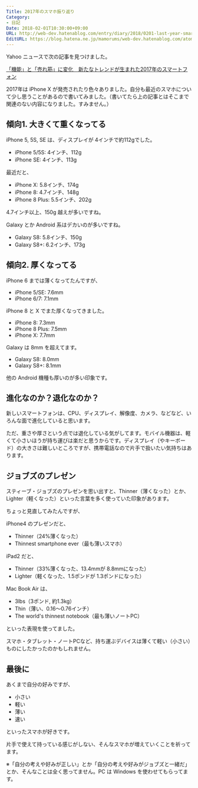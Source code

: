 ```yaml
---
Title: 2017年のスマホ振り返り
Category:
- 日記
Date: 2018-02-01T10:30:00+09:00
URL: http://web-dev.hatenablog.com/entry/diary/2018/0201-last-year-smart-phone
EditURL: https://blog.hatena.ne.jp/mamorums/web-dev.hatenablog.com/atom/entry/17391345971625182802
---
```


Yahoo ニュースで次の記事を見つけました。

[「機能」と「売れ筋」に変化　新たなトレンドが生まれた2017年のスマートフォン](https://headlines.yahoo.co.jp/hl?a=20171230-00000010-zdn_m-prod)

2017年は iPhone X が発売されたり色々ありました。自分も最近のスマホについて少し思うことがあるので書いてみました。（書いてたら上の記事とはそこまで関連のない内容になりました。すみません。）


## 傾向1. 大きくて重くなってる
iPhone 5, 5S, SE は、ディスプレイが 4インチで約112gでした。

- iPhone 5/5S: 4インチ、112g
- iPhone SE: 4インチ、113g

最近だと、

- iPhone X: 5.8インチ、174g
- iPhone 8: 4.7インチ、148g
- iPhone 8 Plus: 5.5インチ、202g

4.7インチ以上、150g 越えが多いですね。

Galaxy とか Android 系はデカいのが多いですね。

- Galaxy S8: 5.8インチ、150g
- Galaxy S8+: 6.2インチ、173g


## 傾向2. 厚くなってる
iPhone 6 までは薄くなってたんですが、

- iPhone 5/SE: 7.6mm
- iPhone 6/7: 7.1mm

iPhone 8 と X でまた厚くなってきました。

- iPhone 8: 7.3mm
- iPhone 8 Plus: 7.5mm
- iPhone X: 7.7mm

Galaxy は 8mm を超えてます。

- Galaxy S8: 8.0mm
- Galaxy S8+: 8.1mm

他の Android 機種も厚いのが多い印象です。


## 進化なのか？退化なのか？
新しいスマートフォンは、CPU、ディスプレイ、解像度、カメラ、などなど、いろんな面で進化していると思います。

ただ、重さや厚さという点では退化している気がしてます。モバイル機器は、軽くて小さいほうが持ち運びは楽だと思うからです。ディスプレイ（やキーボード）の大きさは難しいところですが、携帯電話なので片手で扱いたい気持ちはあります。


## ジョブズのプレゼン
スティーブ・ジョブズのプレゼンを思い出すと、Thinner（薄くなった）とか、Lighter（軽くなった）といった言葉を多く使っていた印象があります。

ちょっと見直してみたんですが、

iPhone4 のプレゼンだと、

- Thinner（24%薄くなった）
- Thinnest smartphone ever（最も薄いスマホ）

iPad2 だと、

- Thinner（33%薄くなった、13.4mmが 8.8mmになった）
- Lighter（軽くなった、1.5ポンドが 1.3ポンドになった）

Mac Book Air は、

- 3lbs（3ポンド, 約1.3kg）
- Thin（薄い、0.16～0.76インチ）
- The world's thinnest notebook（最も薄いノートPC）

といった表現を使ってました。

スマホ・タブレット・ノートPCなど、持ち運ぶデバイスは薄くて軽い（小さい）ものにしたかったのかもしれません。


## 最後に
あくまで自分の好みですが、

- 小さい
- 軽い
- 薄い
- 速い

といったスマホが好きです。

片手で使えて持っている感じがしない、そんなスマホが増えていくことを祈ってます。

※「自分の考えや好みが正しい」とか「自分の考えや好みがジョブズと一緒だ」とか、そんなことは全く思ってません。PC は Windows を使わせてもらってます。
